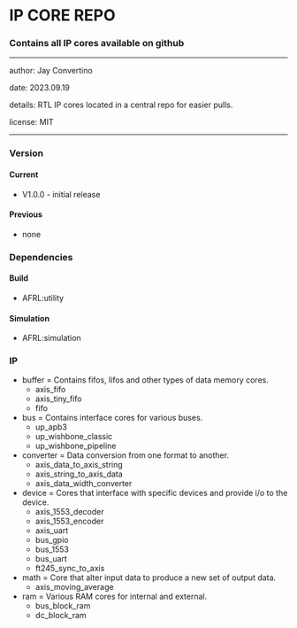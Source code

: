 # IP CORE REPO
### Contains all IP cores available on github
---

   author: Jay Convertino

   date: 2023.09.19

   details: RTL IP cores located in a central repo for easier pulls.

   license: MIT

---

### Version
#### Current
  - V1.0.0 - initial release

#### Previous
  - none

### Dependencies
#### Build
  - AFRL:utility

#### Simulation
  - AFRL:simulation

### IP
  - buffer = Contains fifos, lifos and other types of data memory cores.
    - axis_fifo
    - axis_tiny_fifo
    - fifo
  - bus = Contains interface cores for various buses.
    - up_apb3
    - up_wishbone_classic
    - up_wishbone_pipeline
  - converter = Data conversion from one format to another.
    - axis_data_to_axis_string
    - axis_string_to_axis_data
    - axis_data_width_converter
  - device = Cores that interface with specific devices and provide i/o to the device.
    - axis_1553_decoder
    - axis_1553_encoder
    - axis_uart
    - bus_gpio
    - bus_1553
    - bus_uart
    - ft245_sync_to_axis
  - math = Core that alter input data to produce a new set of output data.
    - axis_moving_average
  - ram = Various RAM cores for internal and external.
    - bus_block_ram
    - dc_block_ram
